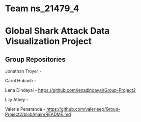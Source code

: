 # Team ns_21479_4
# Global Shark Attack Data Visualization Project
## Group Repositories
Jonathan Troyer - 

Carol Hubach - 

Lena Dindayal - https://github.com/lenadindayal/Group-Project2

Lily Athey - 

Valerie Penaranda - https://github.com/valerieep/Group-Project2/blob/main/README.md

